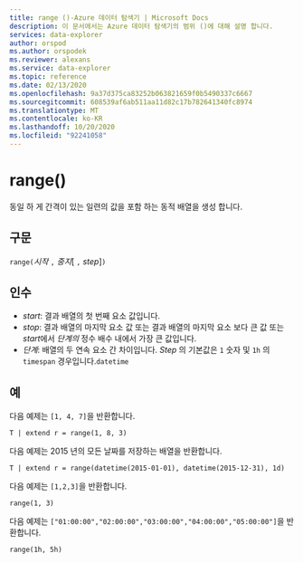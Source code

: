 ```yaml
---
title: range ()-Azure 데이터 탐색기 | Microsoft Docs
description: 이 문서에서는 Azure 데이터 탐색기의 범위 ()에 대해 설명 합니다.
services: data-explorer
author: orspod
ms.author: orspodek
ms.reviewer: alexans
ms.service: data-explorer
ms.topic: reference
ms.date: 02/13/2020
ms.openlocfilehash: 9a37d375ca83252b063821659f0b5490337c6667
ms.sourcegitcommit: 608539af6ab511aa11d82c17b782641340fc8974
ms.translationtype: MT
ms.contentlocale: ko-KR
ms.lasthandoff: 10/20/2020
ms.locfileid: "92241058"
---
```

# <a name="range"></a>range()

동일 하 게 간격이 있는 일련의 값을 포함 하는 동적 배열을 생성 합니다.

## <a name="syntax"></a>구문

`range(`*시작* `,` *중지*[ `,` *step*]`)` 

## <a name="arguments"></a>인수

* *start*: 결과 배열의 첫 번째 요소 값입니다. 
* *stop*: 결과 배열의 마지막 요소 값 또는 결과 배열의 마지막 요소 보다 큰 값 또는 *start*에서 *단계의* 정수 배수 내에서 가장 큰 값입니다.
* *단계*: 배열의 두 연속 요소 간 차이입니다. *Step* 의 기본값은 `1` 숫자 및 `1h` 의 `timespan` 경우입니다.`datetime`

## <a name="examples"></a>예

다음 예제는 `[1, 4, 7]`을 반환합니다.

```kusto
T | extend r = range(1, 8, 3)
```

다음 예제는 2015 년의 모든 날짜를 저장하는 배열을 반환합니다.

```kusto
T | extend r = range(datetime(2015-01-01), datetime(2015-12-31), 1d)
```

다음 예제는 `[1,2,3]`을 반환합니다.

```kusto
range(1, 3)
```

다음 예제는 `["01:00:00","02:00:00","03:00:00","04:00:00","05:00:00"]`을 반환합니다.

```kusto
range(1h, 5h)
```
